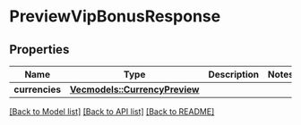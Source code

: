 # PreviewVipBonusResponse

## Properties

Name | Type | Description | Notes
------------ | ------------- | ------------- | -------------
**currencies** | [**Vec<models::CurrencyPreview>**](CurrencyPreview.md) |  | 

[[Back to Model list]](../README.md#documentation-for-models) [[Back to API list]](../README.md#documentation-for-api-endpoints) [[Back to README]](../README.md)



